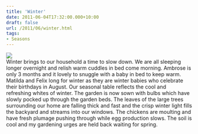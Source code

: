 ```yaml
---
title: 'Winter'
date: 2011-06-04T17:32:00.000+10:00
draft: false
url: /2011/06/winter.html
tags: 
- Seasons
---
```


[![](http://3.bp.blogspot.com/-i-6HikqcMVQ/Tf75q9ofr7I/AAAAAAAAAME/xni1x9OGnBw/s400/IMG_0807.JPG)](http://3.bp.blogspot.com/-i-6HikqcMVQ/Tf75q9ofr7I/AAAAAAAAAME/xni1x9OGnBw/s1600/IMG_0807.JPG)  
Winter brings to our household a time to slow down. We are all sleeping longer overnight and relish warm cuddles in bed come morning. Ambrose is only 3 months and it lovely to snuggle with a baby in bed to keep warm. Matilda and Felix long for winter as they are winter babies who celebrate their birthdays in August. Our seasonal table reflects the cool and refreshing whites of winter. The garden is now sown with bulbs which have slowly pocked up through the garden beds. The leaves of the large trees surrounding our home are falling thick and fast and the crisp winter light fills the backyard and streams into our windows. The chickens are moulting and have fresh plumage pushing through while egg production slows. The soil is cool and my gardening urges are held back waiting for spring.